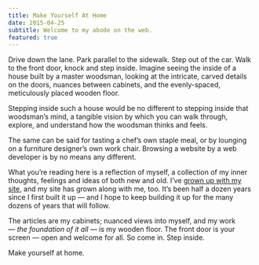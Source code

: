 ```yaml
---
title: Make Yourself At Home
date: 2015-04-25
subtitle: Welcome to my abode on the web.
featured: true
---
```


Drive down the lane. Park parallel to the sidewalk. Step out of the car. Walk to the front door, knock and step inside. Imagine seeing the inside of a house built by a master woodsman, looking at the intricate, carved details on the doors, nuances between cabinets, and the evenly-spaced, meticulously placed wooden floor.

Stepping inside such a house would be no different to stepping inside that woodsman’s mind, a tangible vision by which you can walk through, explore, and understand how the woodsman thinks and feels.

The same can be said for tasting a chef’s own staple meal, or by lounging on a furniture designer’s own work chair. Browsing a website by a web developer is by no means any different.

What you’re reading here is a reflection of myself, a collection of my inner thoughts, feelings and ideas of both new and old. I’ve [grown up with my site](/2014/10/05/eighteen-things/), and my site has grown along with me, too. It’s been half a dozen years since I first built it up — and I hope to keep building it up for the many dozens of years that will follow.

The articles are my cabinets; nuanced views into myself, and my work — _the foundation of it all_ — is my wooden floor. The front door is your screen — open and welcome for all. So come in. Step inside.

Make yourself at home.